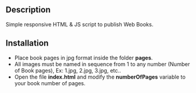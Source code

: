 
## Description

<p>Simple responsive HTML & JS script to publish Web Books.</p>

## Installation

* Place book pages in jpg format inside the folder <b> pages</b>.
* All images must be named in sequence from 1 to any number (Number of Book pages), Ex: 1.jpg, 2.jpg, 3.jpg, etc..
* Open the file <b>index.html</b> and modify the <b>numberOfPages</b> variable to your book number of pages.



